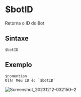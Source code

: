 # $botID
Retorna o ID do Bot

## Sintaxe
```
$botID
```

## Exemplo
```
$nomention
Olá! Meu ID é: `$botID`
```
![Screenshot_20231212-032150~2](https://github.com/Kemi-Rawr/bdfd-wiki/assets/111205130/07d249fe-5310-40c5-a6cb-abbd2b066a8f)

